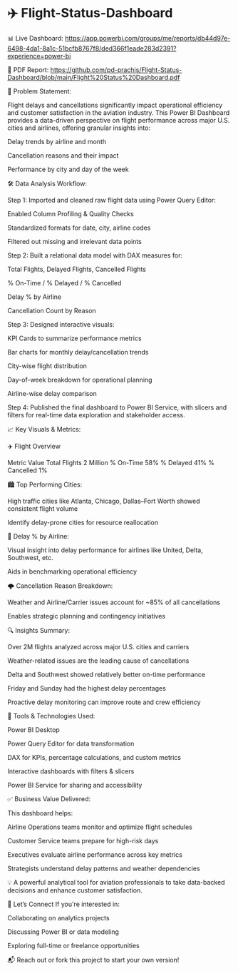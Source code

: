 # ✈️ Flight-Status-Dashboard
📊 Live Dashboard: https://app.powerbi.com/groups/me/reports/db44d97e-6498-4da1-8a1c-51bcfb8767f8/ded366f1eade283d2391?experience=power-bi

📄 PDF Report: https://github.com/pd-prachis/Flight-Status-Dashboard/blob/main/Flight%20Status%20Dashboard.pdf

📌 Problem Statement:

Flight delays and cancellations significantly impact operational efficiency and customer satisfaction in the aviation industry. This Power BI Dashboard provides a data-driven perspective on flight performance across major U.S. cities and airlines, offering granular insights into:

Delay trends by airline and month

Cancellation reasons and their impact

Performance by city and day of the week

🛠️ Data Analysis Workflow:

Step 1: Imported and cleaned raw flight data using Power Query Editor:

Enabled Column Profiling & Quality Checks

Standardized formats for date, city, airline codes

Filtered out missing and irrelevant data points

Step 2: Built a relational data model with DAX measures for:

Total Flights, Delayed Flights, Cancelled Flights

% On-Time / % Delayed / % Cancelled

Delay % by Airline

Cancellation Count by Reason

Step 3: Designed interactive visuals:

KPI Cards to summarize performance metrics

Bar charts for monthly delay/cancellation trends

City-wise flight distribution

Day-of-week breakdown for operational planning

Airline-wise delay comparison

Step 4: Published the final dashboard to Power BI Service, with slicers and filters for real-time data exploration and stakeholder access.

📈 Key Visuals & Metrics:

✈️ Flight Overview

Metric	Value
Total Flights	2 Million
% On-Time	58%
% Delayed	41%
% Cancelled	1%

🏙️ Top Performing Cities:

High traffic cities like Atlanta, Chicago, Dallas–Fort Worth showed consistent flight volume

Identify delay-prone cities for resource reallocation

🛫 Delay % by Airline:

Visual insight into delay performance for airlines like United, Delta, Southwest, etc.

Aids in benchmarking operational efficiency

🌩️ Cancellation Reason Breakdown:

Weather and Airline/Carrier issues account for ~85% of all cancellations

Enables strategic planning and contingency initiatives

🔍 Insights Summary:

Over 2M flights analyzed across major U.S. cities and carriers

Weather-related issues are the leading cause of cancellations

Delta and Southwest showed relatively better on-time performance

Friday and Sunday had the highest delay percentages

Proactive delay monitoring can improve route and crew efficiency

💼 Tools & Technologies Used:

Power BI Desktop

Power Query Editor for data transformation

DAX for KPIs, percentage calculations, and custom metrics

Interactive dashboards with filters & slicers

Power BI Service for sharing and accessibility

✅ Business Value Delivered:

This dashboard helps:

Airline Operations teams monitor and optimize flight schedules

Customer Service teams prepare for high-risk days

Executives evaluate airline performance across key metrics

Strategists understand delay patterns and weather dependencies

💡 A powerful analytical tool for aviation professionals to take data-backed decisions and enhance customer satisfaction.

🤝 Let’s Connect
If you're interested in:

Collaborating on analytics projects

Discussing Power BI or data modeling

Exploring full-time or freelance opportunities

📬 Reach out or fork this project to start your own version!
